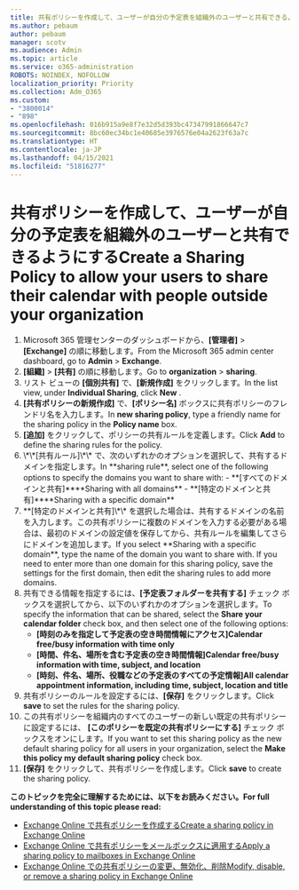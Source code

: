 ```yaml
---
title: 共有ポリシーを作成して、ユーザーが自分の予定表を組織外のユーザーと共有できるようにする
ms.author: pebaum
author: pebaum
manager: scotv
ms.audience: Admin
ms.topic: article
ms.service: o365-administration
ROBOTS: NOINDEX, NOFOLLOW
localization_priority: Priority
ms.collection: Adm_O365
ms.custom:
- "3800014"
- "898"
ms.openlocfilehash: 016b915a9e8f7e32d5d393bc47347991866647c7
ms.sourcegitcommit: 8bc60ec34bc1e40685e3976576e04a2623f63a7c
ms.translationtype: HT
ms.contentlocale: ja-JP
ms.lasthandoff: 04/15/2021
ms.locfileid: "51816277"
---
```

# <a name="create-a-sharing-policy-to-allow-your-users-to-share-their-calendar-with-people-outside-your-organization"></a><span data-ttu-id="5edc1-102">共有ポリシーを作成して、ユーザーが自分の予定表を組織外のユーザーと共有できるようにする</span><span class="sxs-lookup"><span data-stu-id="5edc1-102">Create a Sharing Policy to allow your users to share their calendar with people outside your organization</span></span>

1. <span data-ttu-id="5edc1-103">Microsoft 365 管理センターのダッシュボードから、**[管理者]** > **[Exchange]** の順に移動します。</span><span class="sxs-lookup"><span data-stu-id="5edc1-103">From the Microsoft 365 admin center dashboard, go to **Admin** > **Exchange**.</span></span>
2. <span data-ttu-id="5edc1-104">**[組織]** > **[共有]** の順に移動します。</span><span class="sxs-lookup"><span data-stu-id="5edc1-104">Go to **organization** > **sharing**.</span></span>
3. <span data-ttu-id="5edc1-105">リスト ビューの **[個別共有]** で、**[新規作成]** をクリックします。</span><span class="sxs-lookup"><span data-stu-id="5edc1-105">In the list view, under **Individual Sharing**, click **New** .</span></span>
4. <span data-ttu-id="5edc1-106">**[共有ポリシーの新規作成]** で、**[ポリシー名]** ボックスに共有ポリシーのフレンドリ名を入力します。</span><span class="sxs-lookup"><span data-stu-id="5edc1-106">In **new sharing policy**, type a friendly name for the sharing policy in the **Policy name** box.</span></span>
5. <span data-ttu-id="5edc1-107">**[追加]** をクリックして、ポリシーの共有ルールを定義します。</span><span class="sxs-lookup"><span data-stu-id="5edc1-107">Click **Add**  to define the sharing rules for the policy.</span></span>
6. <span data-ttu-id="5edc1-108">
            \*\*[共有ルール]\*\* で、次のいずれかのオプションを選択して、共有するドメインを指定します。</span><span class="sxs-lookup"><span data-stu-id="5edc1-108">In **sharing rule**, select one of the following options to specify the domains you want to share with:</span></span>
    - <span data-ttu-id="5edc1-109">**[すべてのドメインと共有]**</span><span class="sxs-lookup"><span data-stu-id="5edc1-109">**Sharing with all domains**</span></span>
    - <span data-ttu-id="5edc1-110">**[特定のドメインと共有]**</span><span class="sxs-lookup"><span data-stu-id="5edc1-110">**Sharing with a specific domain**</span></span>
8. <span data-ttu-id="5edc1-p101">
            **[特定のドメインと共有]\*\* を選択した場合は、共有するドメインの名前を入力します。この共有ポリシーに複数のドメインを入力する必要がある場合は、最初のドメインの設定値を保存してから、共有ルールを編集してさらにドメインを追加します。</span><span class="sxs-lookup"><span data-stu-id="5edc1-p101">If you select **Sharing with a specific domain**, type the name of the domain you want to share with. If you need to enter more than one domain for this sharing policy, save the settings for the first domain, then edit the sharing rules to add more domains.</span></span>
9. <span data-ttu-id="5edc1-113">共有できる情報を指定するには、**[予定表フォルダーを共有する]** チェック ボックスを選択してから、以下のいずれかのオプションを選択します。</span><span class="sxs-lookup"><span data-stu-id="5edc1-113">To specify the information that can be shared, select the **Share your calendar folder** check box, and then select one of the following options:</span></span>
    - <span data-ttu-id="5edc1-114">**[時刻のみを指定して予定表の空き時間情報にアクセス]**</span><span class="sxs-lookup"><span data-stu-id="5edc1-114">**Calendar free/busy information with time only**</span></span>
    - <span data-ttu-id="5edc1-115">**[時間、件名、場所を含む予定表の空き時間情報]**</span><span class="sxs-lookup"><span data-stu-id="5edc1-115">**Calendar free/busy information with time, subject, and location**</span></span>
    - <span data-ttu-id="5edc1-116">**[時刻、件名、場所、役職などの予定表のすべての予定情報]**</span><span class="sxs-lookup"><span data-stu-id="5edc1-116">**All calendar appointment information, including time, subject, location and title**</span></span>
11. <span data-ttu-id="5edc1-117">共有ポリシーのルールを設定するには、**[保存]** をクリックします。</span><span class="sxs-lookup"><span data-stu-id="5edc1-117">Click **save** to set the rules for the sharing policy.</span></span>
12. <span data-ttu-id="5edc1-118">この共有ポリシーを組織内のすべてのユーザーの新しい既定の共有ポリシーに設定するには、 **[このポリシーを既定の共有ポリシーにする]** チェック ボックスをオンにします。</span><span class="sxs-lookup"><span data-stu-id="5edc1-118">If you want to set this sharing policy as the new default sharing policy for all users in your organization, select the **Make this policy my default sharing policy** check box.</span></span>
13. <span data-ttu-id="5edc1-119">**[保存]** をクリックして、共有ポリシーを作成します。</span><span class="sxs-lookup"><span data-stu-id="5edc1-119">Click **save** to create the sharing policy.</span></span>  

<span data-ttu-id="5edc1-120">**このトピックを完全に理解するためには、以下をお読みください。**</span><span class="sxs-lookup"><span data-stu-id="5edc1-120">**For full understanding of this topic please read:**</span></span>

- [<span data-ttu-id="5edc1-121">Exchange Online で共有ポリシーを作成する</span><span class="sxs-lookup"><span data-stu-id="5edc1-121">Create a sharing policy in Exchange Online</span></span>](https://docs.microsoft.com/exchange/sharing/sharing-policies/create-a-sharing-policy)
- [<span data-ttu-id="5edc1-122">Exchange Online で共有ポリシーをメールボックスに適用する</span><span class="sxs-lookup"><span data-stu-id="5edc1-122">Apply a sharing policy to mailboxes in Exchange Online</span></span>](https://docs.microsoft.com/exchange/sharing/sharing-policies/apply-a-sharing-policy)
- [<span data-ttu-id="5edc1-123">Exchange Online での共有ポリシーの変更、無効化、削除</span><span class="sxs-lookup"><span data-stu-id="5edc1-123">Modify, disable, or remove a sharing policy in Exchange Online</span></span>](https://docs.microsoft.com/exchange/sharing/sharing-policies/modify-a-sharing-policy)